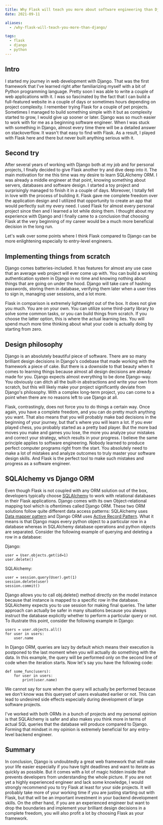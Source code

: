 ```yaml
---
title: Why Flask will teach you more about software engineering than Django
date: 2021-09-11

aliases:
  - /why-flask-will-teach-you-more-than-django/

tags:
  - flask
  - django
  - python
---
```


## Intro

I started my journey in web development with Django. That was the first framework that I’ve learned right after familiarizing myself with a bit of Python programming language. Pretty soon I was able to write a couple of web applications with it. I was so fascinated by the fact that I can build a full-featured website in a couple of days or sometimes hours depending on project complexity. I remember trying Flask for a couple of pet projects. Sometimes I managed to build something simple with it but as complexity started to grow, I would give up sooner or later. Django was so much easier to work with for me as a beginning software engineer. When I was stuck with something in Django, almost every time there will be a detailed answer on stackoverflow. It wasn't that easy to find with Flask. As a result, I played with Flask here and there but never built anything serious with it.

## Second try

After several years of working with Django both at my job and for personal projects, I finally decided to give Flask another try and dive deep into it. The main motivation for me this time was my desire to learn SQLAlchemy ORM. I was already a middle engineer at that point, knowing something about servers, databases and software design. I started a toy project and surprisingly managed to finish it in a couple of days. Moreover, I totally fell in love with the process of building it. Flask gave me complete freedom over the application design and I utilized that opportunity to create an app that would perfectly suit my every need. I used Flask for almost every personal project since then and I learned a lot while doing them. I thought about my experience with Django and I finally came to a conclusion that choosing Flask at the very beginning of my career would be a much more beneficial decision in the long run.

Let's walk over some points where I think Flask compared to Django can be more enlightening especially to entry-level engineers.

## Implementing things from scratch

Django comes batteries-included. It has features for almost any use case that an average web project will ever come up with. You can build a working authentication system in Django in no time and knowing nothing about things that are going on under the hood. Django will take care of hashing passwords, storing them in database, verifying them later when a user tries to sign in, managing user sessions, and a lot more.

Flask in comparison is extremely lightweight out of the box. It does not give you much. You are on your own. You can utilize some third-party library to solve some common tasks, or you can build things from scratch. If you choose the latter option, this is where the actual learning lies. You will spend much more time thinking about what your code is actually doing by starting from zero.

## Design philosophy

Django is an absolutely beautiful piece of software. There are so many brilliant design decisions in Django's codebase that made working with the framework a piece of cake. But there is a downside to that beauty when it comes to learning things because almost all design decisions are already made for you. Django expects almost everything to be done Django-way. You obviously can ditch all the built-in abstractions and write your own from scratch, but this will likely make your project significantly deviate from Django's philosophy. With a complex long-term project, you can come to a point when there are no reasons left to use Django at all.

Flask, contrastingly, does not force you to do things a certain way. Once again, you have a complete freedom, and you can do pretty much anything you want. That also means that you will probably make bad decisions in the beginning of your journey, but that's where you will learn a lot. If you ever played chess, you probably started as a pretty bad player. But the more bad moves you make and games you lose, the more you analyze your mistakes and correct your strategy, which results in your progress. I believe the same principle applies to software engineering. Nobody learned to produce perfect computer programs right from the start. You absolutely need to make a lot of mistakes and analyze outcomes to truly master your software design skills. And Flask is the perfect tool to make such mistakes and progress as a software engineer.

## SQLAlchemy vs Django ORM

Even though Flask is not coupled with any ORM solution out of the box, developers typically choose [SQLAlchemy](https://www.sqlalchemy.org/) to work with relational databases in their Flask applications. Django comes with its own Object-relational mapping tool which is oftentimes called Django ORM. These two ORM solutions follow quite different data access patterns: SQLAlchemy uses [Data mapper pattern](https://en.wikipedia.org/wiki/Data_mapper_pattern) and Django ORM uses [Active Record Pattern](https://en.wikipedia.org/wiki/Active_record_pattern). What it means is that Django maps every python object to a particular row in a database whereas in SQLAlchemy database operations and python objects are separated. Consider the following example of querying and deleting a row in a database:

Django:

```py3
user = User.objects.get(id=1)
user.delete()
```

SQLAlchemy:

```py3
user = session.query(User).get(1)
session.delete(user)
session.commit()
```

Django allows you to call obj.delete() method directly on the model instance because that instance is mapped to a specific row in the database. SQLAlchemy expects you to use session for making final queries. The latter approach can actually be safer in many situations because you always instruct the database explicitly whether to perform a particular query or not. To illustrate this point, consider the following example in Django:

```py3
users = user.objects.all()
for user in users:
    user.name
```

In Django ORM, queries are lazy by default which means their execution is postponed to the last moment when you will actually do something with the data. In this example, the query will be performed only on the second line of code when the iteration starts. Now let's say you have the following code:

```py3
def some_func(users):
    for user in users:
        print(user.name)
```

We cannot say for sure when the query will actually be performed because we don't know was this queryset of users evaluated earlier or not. This can lead to undesired side effects especially during development of large software projects.

I've worked with both ORMs in a bunch of projects and my personal opinion is that SQLAlchemy is safer and also makes you think more in terms of actual SQL queries that the database will produce compared to Django. Forming that mindset in my opinion is extremely beneficial for any entry-level backend engineer.

## Summary

In conclusion, Django is undoubtedly a great web framework that will make your life easier especially if you have tight deadlines and want to iterate as quickly as possible. But it comes with a lot of magic hidden inside that prevents developers from understanding the whole picture. If you are not yet a highly experienced engineer and lack some knowledge, I would strongly recommend you to try Flask at least for your side projects. It will probably take more of your working time if you are justing starting out with Flask, but that will be an important investment in your backend development skills. On the other hand, if you are an experienced engineer but want to drop the boundaries and implement your brilliant design decisions in a complete freedom, you will also profit a lot by choosing Flask as your framework.
